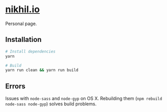 [nikhil.io](https://nikhil.io)
==============================

Personal page.

Installation
------------

```bash
# Install dependencies
yarn

# Build
yarn run clean && yarn run build
```

Errors
------

Issues with `node-sass` and `node-gyp` on OS X. Rebuilding them (`npm rebuild node-sass node-gyp`) solves build problems.
